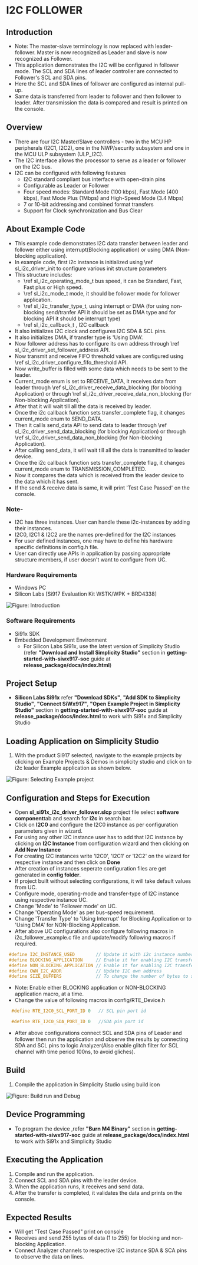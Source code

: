 # I2C FOLLOWER
## Introduction

- Note: The master-slave terminology is now replaced with leader-follower. Master is now recognized as Leader and slave is now recognized as Follower.
- This application demonstrates the I2C will be configured in follower mode. The SCL and SDA lines of leader controller are connected to Follower's SCL and SDA pins.
- Here the SCL and SDA lines of follower are configured as internal pull-up.
- Same data is transferred from leader to follower and then follower to leader. After transmission the data is compared and result is printed on the console.

## Overview

- There are four I2C Master/Slave controllers - two in the MCU HP peripherals (I2C1, I2C2), one in the NWP/security subsystem and one in the MCU ULP subsystem (ULP_I2C).
- The I2C interface allows the processor to serve as a leader or follower on the I2C bus.
- I2C can be configured with following features
  - I2C standard compliant bus interface with open-drain pins
  - Configurable as Leader or Follower
  - Four speed modes: Standard Mode (100 kbps), Fast Mode (400 kbps), Fast Mode Plus (1Mbps) and High-Speed Mode (3.4 Mbps)
  - 7 or 10-bit addressing and combined format transfers
  - Support for Clock synchronization and Bus Clear

## About Example Code

- This example code demonstrates I2C data transfer between leader and follower either using interrupt(Blocking application) or using DMA (Non-blocking application).
- In example code, first i2c instance is initialized using \ref sl_i2c_driver_init to configure various init structure parameters 
- This structure includes:
  - \ref sl_i2c_operating_mode_t bus speed, it can be Standard, Fast, Fast plus or High speed.
  - \ref sl_i2c_mode_t mode, it should be follower mode for follower application.
  - \ref sl_i2c_transfer_type_t, using interrupt or DMA (for using non-blocking send/tranfer API it should be set as DMA type and for blocking API 
     it should be interrupt type)
  - \ref sl_i2c_callback_t , I2C callback
 - It also initializes I2C clock and configures I2C SDA & SCL pins.
 - It also initializes DMA, if transfer type is 'Using DMA'.
- Now follower address has to configure its own address through \ref sl_i2c_driver_set_follower_address API. 
- Now transmit and receive FIFO threshold values are configured using \ref sl_i2c_driver_configure_fifo_threshold API.
- Now write_buffer is filled with some data which needs to be sent to the leader.
- Current_mode enum is set to RECEIVE_DATA, it receives data from leader through \ref sl_i2c_driver_receive_data_blocking (for blocking Application) or through \ref sl_i2c_driver_receive_data_non_blocking (for Non-blocking Application).
- After that it will wait till all the data is received by leader.
- Once the i2c callback function sets transfer_complete flag, it changes current_mode enum to SEND_DATA.
- Then it callls send_data API to send data to leader through \ref sl_i2c_driver_send_data_blocking (for blocking Application) or through \ref sl_i2c_driver_send_data_non_blocking (for Non-blocking Application).
- After calling send_data, it will wait till all the data is transmitted to leader device.
- Once the i2c callback function sets transfer_complete flag, it changes current_mode enum to TRANSMISSION_COMPLETED.
- Now it compares the data which is received from the leader device to the data which it has sent.
- If the send & receive data is same, it will print 'Test Case Passed' on the console.

### Note-
- I2C has three instances. User can handle these i2c-instances by adding their instances.
- I2C0, I2C1 & I2C2 are the names pre-defined for the I2C instances
- For user defined instances, one may have to define his hardware specific definitions in config.h file.
- User can directly use APIs in application by passing appropriate structure members, if user doesn't want to configure from UC.

### Hardware Requirements

- Windows PC
- Silicon Labs [Si917 Evaluation Kit WSTK/WPK + BRD4338]

![Figure: Introduction](resources/readme/image507a.png)

### Software Requirements

- Si91x SDK
- Embedded Development Environment
  - For Silicon Labs Si91x, use the latest version of Simplicity Studio (refer **"Download and Install Simplicity Studio"** section in **getting-started-with-siwx917-soc** guide at **release_package/docs/index.html**)

## Project Setup

- **Silicon Labs Si91x** refer **"Download SDKs"**, **"Add SDK to Simplicity Studio"**, **"Connect SiWx917"**, **"Open Example Project in Simplicity Studio"** section in **getting-started-with-siwx917-soc** guide at **release_package/docs/index.html** to work with Si91x and Simplicity Studio

## Loading Application on Simplicity Studio

1. With the product Si917 selected, navigate to the example projects by clicking on Example Projects & Demos
   in simplicity studio and click on to i2c leader Example application as shown below.

![Figure: Selecting Example project](resources/readme/image507b.png)

## Configuration and Steps for Execution
- Open **sl_si91x_i2c_driver_follower.slcp** project file select **software component**tab and search for **i2c** in search bar.
- Click on **I2C0** and configure the I2C0 instance as per configuration parameters given in wizard.
- For using any other I2C instance user has to add that I2C instance by clicking on **I2C Instance** from configuration wizard and then clicking on **Add New Instance**
- For creating I2C instances write 'I2C0', 'I2C1' or 'I2C2' on the wizard for respective instance and then click on **Done**
- After creation of instances seperate configuration files are get generated in **config folder**.
- If project built without selecting configurations, it will take default values from UC.
- Configure mode, operating-mode and transfer-type of I2C instance using respective instance UC.
- Change 'Mode' to 'Follower mode' on UC.
- Change 'Operating Mode' as per bus-speed requirement.
- Change 'Transfer Type' to 'Using Interrupt' for Blocking Application or to 'Using DMA' for NON-Blocking Application.
- After above UC configurations also configure following macros in i2c_follower_example.c file and update/modify following macros if required.
```C
 #define I2C_INSTANCE_USED        // Update it with i2c instance number used for this application: 0 for i2c0, 1 for i2c1 and 2 for i2c2
 #define BLOCKING_APPLICATION     // Enable it for enabling I2C transfer using interrupt Application
 #define NON_BLOCKING_APPLICATION // Enable it for enabling I2C transfer using interrupt Application
 #define OWN_I2C_ADDR             // Update I2C own address
 #define SIZE_BUFFERS             // To change the number of bytes to send and receive.Its value should be less than maximum buffer size macro value.
```
- Note: Enable either BLOCKING application or NON-BLOCKING application macro, at a time.
- Change the value of following macros in config/RTE_Device.h
```c
  #define RTE_I2C0_SCL_PORT_ID 0   // SCL pin port id

  #define RTE_I2C0_SDA_PORT_ID 0   //SDA pin port id
```
- After above configurations connect SCL and SDA pins of Leader and follower then run the application and observe the results by connecting SDA and SCL pins to logic Analyzer(Also enable glitch filter for SCL channel with time period 100ns, to avoid gliches).

## Build

1. Compile the application in Simplicity Studio using build icon

![Figure: Build run and Debug](resources/readme/image507c.png)

## Device Programming

- To program the device ,refer **"Burn M4 Binary"** section in **getting-started-with-siwx917-soc** guide at **release_package/docs/index.html** to work with Si91x and Simplicity Studio

## Executing the Application

1. Compile and run the application.
2. Connect SCL and SDA pins with the leader device.
3. When the application runs, it receives and send data.
4. After the transfer is completed, it validates the data and prints on the console.

## Expected Results

- Will get "Test Case Passed" print on console
- Receives and send 255 bytes of data (1 to 255) for blocking and non-blocking Application.
- Connect Analyzer channels to respective I2C instance SDA & SCA pins to observe the data on lines.
